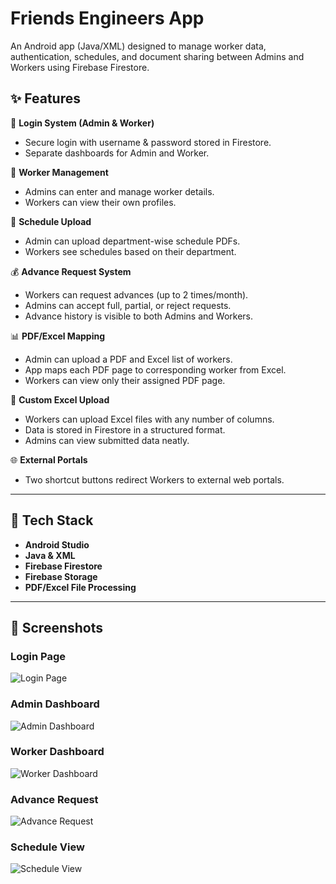 # Friends Engineers App

An Android app (Java/XML) designed to manage worker data, authentication, schedules, and document sharing between Admins and Workers using Firebase Firestore.

## ✨ Features

🔐 **Login System (Admin & Worker)**
- Secure login with username & password stored in Firestore.
- Separate dashboards for Admin and Worker.

👤 **Worker Management**
- Admins can enter and manage worker details.
- Workers can view their own profiles.

📄 **Schedule Upload**
- Admin can upload department-wise schedule PDFs.
- Workers see schedules based on their department.

💰 **Advance Request System**
- Workers can request advances (up to 2 times/month).
- Admins can accept full, partial, or reject requests.
- Advance history is visible to both Admins and Workers.

📊 **PDF/Excel Mapping**
- Admin can upload a PDF and Excel list of workers.
- App maps each PDF page to corresponding worker from Excel.
- Workers can view only their assigned PDF page.

📁 **Custom Excel Upload**
- Workers can upload Excel files with any number of columns.
- Data is stored in Firestore in a structured format.
- Admins can view submitted data neatly.

🌐 **External Portals**
- Two shortcut buttons redirect Workers to external web portals.

---

## 🔧 Tech Stack

- **Android Studio**
- **Java & XML**
- **Firebase Firestore**
- **Firebase Storage**
- **PDF/Excel File Processing**

---

## 📸 Screenshots

### Login Page
![Login Page](screenshots/login.jpg)

### Admin Dashboard
![Admin Dashboard](screenshots/admin_dashboard.jpg)

### Worker Dashboard
![Worker Dashboard](screenshots/worker_dashboard.jpg)

### Advance Request
![Advance Request](screenshots/advance_request.jpg)

### Schedule View
![Schedule View](screenshots/schedule_view.jpg)
